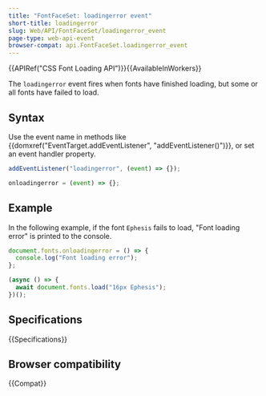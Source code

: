 ```yaml
---
title: "FontFaceSet: loadingerror event"
short-title: loadingerror
slug: Web/API/FontFaceSet/loadingerror_event
page-type: web-api-event
browser-compat: api.FontFaceSet.loadingerror_event
---
```


{{APIRef("CSS Font Loading API")}}{{AvailableInWorkers}}

The `loadingerror` event fires when fonts have finished loading, but some or all fonts have failed to load.

## Syntax

Use the event name in methods like {{domxref("EventTarget.addEventListener", "addEventListener()")}}, or set an event handler property.

```js
addEventListener("loadingerror", (event) => {});

onloadingerror = (event) => {};
```

## Example

In the following example, if the font `Ephesis` fails to load, "Font loading error" is printed to the console.

```js
document.fonts.onloadingerror = () => {
  console.log("Font loading error");
};

(async () => {
  await document.fonts.load("16px Ephesis");
})();
```

## Specifications

{{Specifications}}

## Browser compatibility

{{Compat}}
